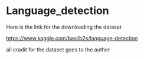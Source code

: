 # Language_detection

Here is the link for the downloading the dataset 

https://www.kaggle.com/basilb2s/language-detection

all cradit for the dataset goes to the auther
